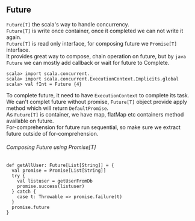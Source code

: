 Future 
-----
```Future[T]``` the scala's way to handle concurrency. </br>
```Future[T]``` is write once container, once it completed we can not write it again.</br>
```Future[T]``` is read only interface, for composing future we ```Promise[T]``` interface.</br>
It provides great way to compose, chain operation on future, but by ```java Future``` we can mostly add callback or wait for future to Complete.

```
scala> import scala.concurrent._
scala> import scala.concurrent.ExecutionContext.Implicits.global
scala> val fInt = Future {4}
```
To complete future, it need to have ```ExecutionContext``` to complete its task.</br>
We can't complet future without promise, ```Future[T]``` object provide apply method which will return ```DefaultPromise```. </br>
As ```Future[T]``` is container, we have map, flatMap etc containers method available on future. </br>
For-comprehension for future run sequential, so make sure we extract future outside of for-comprehension.</br>

###### Composing Future using Promise[T]
```
def getAllUser: Future[List[String]] = {
  val promise = Promise[List[String]]
  try {
    val listuser = getUserFromDb
    promise.success(listuser)
  } catch {
    case t: Throwable => promise.failure(t)
  }
  promise.future
}
```
